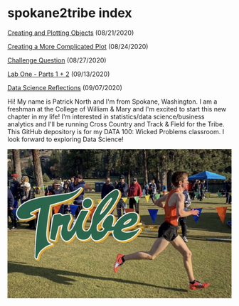 # spokane2tribe index

[Creating and Plotting Objects](practice1.md) (08/21/2020)

[Creating a More Complicated Plot](practice2.md) (08/24/2020)

[Challenge Question](practice3.md) (08/27/2020)

[Lab One - Parts 1 + 2](practice4.md) (09/13/2020)

[Data Science Reflections](data_science_reflections.md) (09/07/2020)

Hi! My name is Patrick North and I'm from Spokane, Washington. I am a freshman at the College of William & Mary and I'm excited to start this new chapter in my life! I'm interested in statistics/data science/business analytics and I'll be running Cross Country and Track & Field for the Tribe. This GitHub depository is for my DATA 100: Wicked Problems classroom. I look forward to exploring Data Science!

![](commitment_post.JPG)
